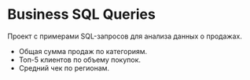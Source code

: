 # Business SQL Queries

Проект с примерами SQL-запросов для анализа данных о продажах.

- Общая сумма продаж по категориям.
- Топ-5 клиентов по объему покупок.
- Средний чек по регионам.
